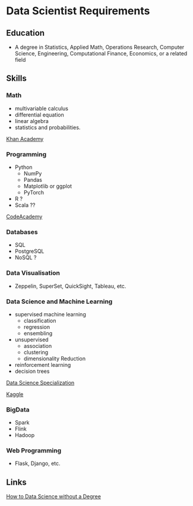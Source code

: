 # Data Scientist Requirements

## Education

* A degree in Statistics, Applied Math, Operations Research, Computer Science, Engineering, Computational Finance, Economics, or a related field

## Skills

### Math

* multivariable calculus
* differential equation
* linear algebra
* statistics and probabilities.

[Khan Academy](https://www.khanacademy.org/)

### Programming

* Python
    * NumPy
    * Pandas
    * Matplotlib or ggplot
    * PyTorch
* R ?
* Scala ??

[CodeAcademy](https://www.codecademy.com/)

### Databases

* SQL
* PostgreSQL
* NoSQL ?

### Data Visualisation

* Zeppelin, SuperSet, QuickSight, Tableau, etc.

### Data Science and Machine Learning

* supervised machine learning
    * classification
    * regression
    * ensembling
* unsupervised
    * association
    * clustering
    * dimensionality Reduction
* reinforcement learning
* decision trees

[Data Science Specialization](https://www.coursera.org/specializations/jhu-data-science)

[Kaggle](https://www.kaggle.com/)

### BigData

* Spark
* Flink
* Hadoop

### Web Programming

*  Flask, Django, etc.

## Links

[How to Data Science without a Degree](https://towardsdatascience.com/how-to-data-science-without-a-degree-79d8388a49ba)
